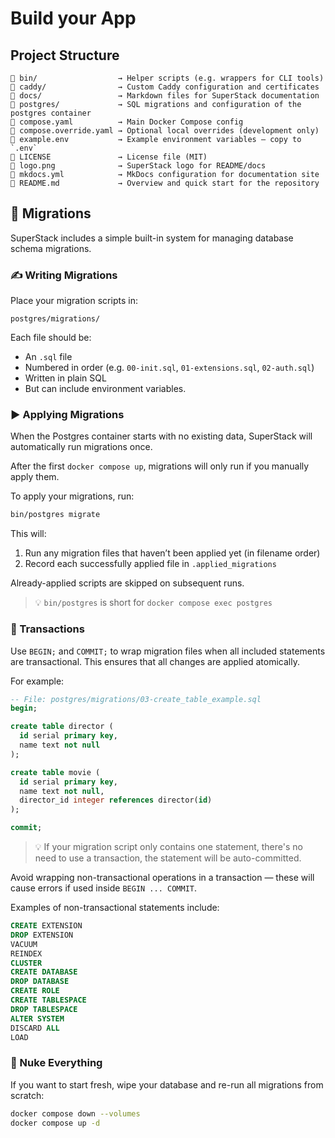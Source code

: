 # Build your App

## Project Structure

```
📁 bin/                  → Helper scripts (e.g. wrappers for CLI tools)
📁 caddy/                → Custom Caddy configuration and certificates
📁 docs/                 → Markdown files for SuperStack documentation
📁 postgres/             → SQL migrations and configuration of the postgres container
📄 compose.yaml          → Main Docker Compose config
📄 compose.override.yaml → Optional local overrides (development only)
📄 example.env           → Example environment variables — copy to `.env`
📄 LICENSE               → License file (MIT)
📄 logo.png              → SuperStack logo for README/docs
📄 mkdocs.yml            → MkDocs configuration for documentation site
📄 README.md             → Overview and quick start for the repository
```

## 📜 Migrations

SuperStack includes a simple built-in system for managing database schema
migrations.

### ✍️ Writing Migrations

Place your migration scripts in:

```
postgres/migrations/
```

Each file should be:

- An `.sql` file
- Numbered in order (e.g. `00-init.sql`, `01-extensions.sql`, `02-auth.sql`)
- Written in plain SQL
- But can include environment variables.

### ▶️ Applying Migrations

When the Postgres container starts with no existing data, SuperStack will
automatically run migrations once.

After the first `docker compose up`, migrations will only run if you
manually apply them.

To apply your migrations, run:

```sh
bin/postgres migrate
```

This will:

1. Run any migration files that haven’t been applied yet (in filename order)
2. Record each successfully applied file in `.applied_migrations`

Already-applied scripts are skipped on subsequent runs.

> 💡 `bin/postgres` is short for `docker compose exec postgres`

### 🔁 Transactions

Use `BEGIN;` and `COMMIT;` to wrap migration files when all included
statements are transactional. This ensures that all changes are applied
atomically.

For example:

```sql
-- File: postgres/migrations/03-create_table_example.sql
begin;

create table director (
  id serial primary key,
  name text not null
);

create table movie (
  id serial primary key,
  name text not null,
  director_id integer references director(id)
);

commit;
```

> 💡 If your migration script only contains one statement, there's no need
> to use a transaction, the statement will be auto-committed.

Avoid wrapping non-transactional operations in a transaction — these will
cause errors if used inside `BEGIN ... COMMIT`.

Examples of non-transactional statements include:

```sql
CREATE EXTENSION
DROP EXTENSION
VACUUM
REINDEX
CLUSTER
CREATE DATABASE
DROP DATABASE
CREATE ROLE
CREATE TABLESPACE
DROP TABLESPACE
ALTER SYSTEM
DISCARD ALL
LOAD
```

### 🔄 Nuke Everything

If you want to start fresh, wipe your database and re-run all migrations from
scratch:

```sh
docker compose down --volumes
docker compose up -d
```
